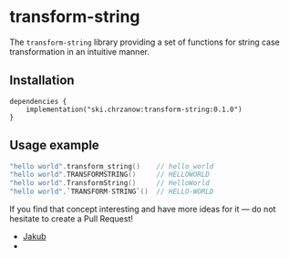 # transform-string

The `transform-string` library providing a set of functions for string case transformation in an intuitive manner.

## Installation

```
dependencies {
    implementation("ski.chrzanow:transform-string:0.1.0")
}
```

## Usage example

```kotlin
"hello world".transform_string()    // hello_world
"hello world".TRANSFORMSTRING()     // HELLOWORLD
"hello world".TransformString()     // HelloWorld
"hello world".`TRANSFORM-STRING`()  // HELLO-WORLD
```

If you find that concept interesting and have more ideas for it — do not hesitate to create a Pull Request!

- [Jakub](https://twitter.com/hszanowski)
- 
